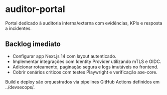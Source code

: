 # auditor-portal

Portal dedicado à auditoria interna/externa com evidências, KPIs e resposta a incidentes.

## Backlog imediato

- Configurar app Next.js 14 com layout autenticado.
- Implementar integrações com Identity Provider utilizando mTLS e OIDC.
- Adicionar roteamento, paginação segura e logs imutáveis no frontend.
- Cobrir cenários críticos com testes Playwright e verificação axe-core.

Build e deploy são orquestrados via pipelines GitHub Actions definidos em ../devsecops/.
